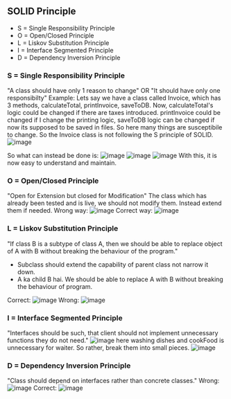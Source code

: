 ## SOLID Principle
- S = Single Responsibility Principle
- O = Open/Closed Principle
- L = Liskov Substitution Principle
- I = Interface Segmented Principle
- D = Dependency Inversion Principle

### S = Single Responsibility Principle
"A class should have only 1 reason to change" OR "It should have only one responsibilty"
Example: Lets say we have a class called Invoice, which has 3 methods, calculateTotal, printInvoice, saveToDB. Now, calculateTotal's logic could be changed if there are taxes introduced. printInvoice could be changed if I change the printing logic, saveToDB logic can be changed if now its supposed to be saved in files. So here many things are susceptibile to change. So the Invoice class is not following the S principle of SOLID. 
![image](https://github.com/user-attachments/assets/800bc346-da51-4206-b3f9-554fe5cfd853)

So what can instead be done is: 
![image](https://github.com/user-attachments/assets/fb061298-a23a-4eff-9e78-ecbee1f91600)
![image](https://github.com/user-attachments/assets/fcaf798b-22bc-487d-8fb9-1e517582ffeb)
![image](https://github.com/user-attachments/assets/2ee2e515-1840-48c3-b356-decd6d162e1a)
With this, it is now easy to understand and maintain. 

### O = Open/Closed Principle
"Open for Extension but closed for Modification"
The class which has already been tested and is live, we should not modify them. Instead extend them if needed.
Wrong way:
![image](https://github.com/user-attachments/assets/e00fa20e-c9f8-4220-9274-8d47ea988d58)
Correct way:
![image](https://github.com/user-attachments/assets/5ba68a43-3c82-48b6-ac93-1bac77a9666e)

### L = Liskov Substitution Principle
"If class B is a subtype of class A, then we should be able to replace object of A with B without breaking the behaviour of the program."
- Subclass should extend the capability of parent class not narrow it down.
- A ka child B hai. We should be able to replace A with B without breaking the behaviour of program.

Correct:
![image](https://github.com/user-attachments/assets/733855f1-93da-4718-b33b-c51ae6fba74e)
Wrong:
![image](https://github.com/user-attachments/assets/70f978bc-7d49-4938-bbf6-b6e345bd48da)

### I = Interface Segmented Principle
"Interfaces should be such, that client should not implement unnecessary functions they do not need."
![image](https://github.com/user-attachments/assets/ba03a370-69ae-48b5-a793-2a8a341db6b0)
here washing dishes and cookFood is unnecessary for waiter. So rather, break them into small pieces.
![image](https://github.com/user-attachments/assets/b3ed6475-1ad4-406b-800e-4fbb66928cab)

### D = Dependency Inversion Principle
"Class should depend on interfaces rather than concrete classes."
Wrong:
![image](https://github.com/user-attachments/assets/30ee4ba5-384f-4be9-b45f-326ee08c2298)
Correct:
![image](https://github.com/user-attachments/assets/f54c97be-7f3b-403a-ba48-adec765cd4fc)

